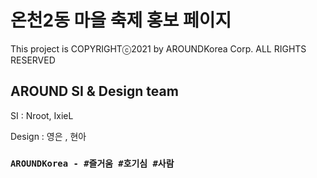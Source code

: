 # 온천2동 마을 축제 홍보 페이지

This project is COPYRIGHTⓒ2021 by AROUNDKorea Corp. ALL RIGHTS RESERVED
 
## AROUND SI & Design team 
 
SI : Nroot, IxieL

Design :  영은 , 현아

### `AROUNDKorea - #즐거움 #호기심 #사람`

